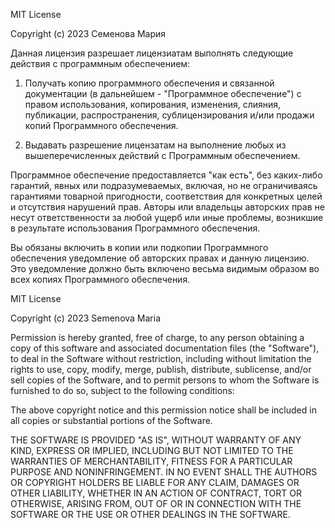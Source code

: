 MIT License

Copyright (c) 2023 Семенова Мария

Данная лицензия разрешает лицензиатам выполнять следующие действия с программным обеспечением:

1. Получать копию программного обеспечения и связанной документации (в дальнейшем - "Программное обеспечение") с правом использования, копирования, изменения, слияния, публикации, распространения, сублицензирования и/или продажи копий Программного обеспечения.

2. Выдавать разрешение лицензатам на выполнение любых из вышеперечисленных действий с Программным обеспечением.

Программное обеспечение предоставляется "как есть", без каких-либо гарантий, явных или подразумеваемых, включая, но не ограничиваясь гарантиями товарной пригодности, соответствия для конкретных целей и отсутствия нарушений прав. Авторы или владельцы авторских прав не несут ответственности за любой ущерб или иные проблемы, возникшие в результате использования Программного обеспечения.

Вы обязаны включить в копии или подкопии Программного обеспечения уведомление об авторских правах и данную лицензию. Это уведомление должно быть включено весьма видимым образом во всех копиях Программного обеспечения.

MIT License

Copyright (c) 2023 Semenova Maria

Permission is hereby granted, free of charge, to any person obtaining a copy
of this software and associated documentation files (the "Software"), to deal
in the Software without restriction, including without limitation the rights
to use, copy, modify, merge, publish, distribute, sublicense, and/or sell
copies of the Software, and to permit persons to whom the Software is
furnished to do so, subject to the following conditions:

The above copyright notice and this permission notice shall be included in all
copies or substantial portions of the Software.

THE SOFTWARE IS PROVIDED "AS IS", WITHOUT WARRANTY OF ANY KIND, EXPRESS OR
IMPLIED, INCLUDING BUT NOT LIMITED TO THE WARRANTIES OF MERCHANTABILITY,
FITNESS FOR A PARTICULAR PURPOSE AND NONINFRINGEMENT. IN NO EVENT SHALL THE
AUTHORS OR COPYRIGHT HOLDERS BE LIABLE FOR ANY CLAIM, DAMAGES OR OTHER
LIABILITY, WHETHER IN AN ACTION OF CONTRACT, TORT OR OTHERWISE, ARISING FROM,
OUT OF OR IN CONNECTION WITH THE SOFTWARE OR THE USE OR OTHER DEALINGS IN THE
SOFTWARE.
